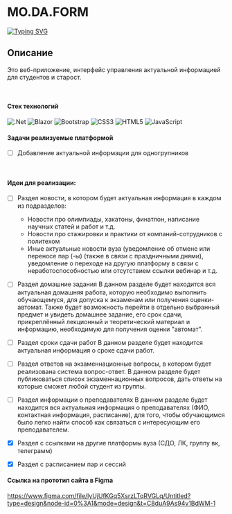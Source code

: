 # MO.DA.FORM
[![Typing SVG](https://readme-typing-svg.demolab.com?font=Fira+Code&pause=1000&color=2AF724&random=false&width=435&lines=%D0%92%D0%B5%D0%B1-%D0%BF%D1%80%D0%B8%D0%BB%D0%BE%D0%B6%D0%B5%D0%BD%D0%B8%D0%B5+%D0%B4%D0%BB%D1%8F+%D0%B0%D0%BA%D1%82%D1%83%D0%B0%D0%BB%D1%8C%D0%BD%D0%BE%D0%B9+%D0%B8%D0%BD%D1%84%D1%8B)](https://git.io/typing-svg)
## Описание
 Это веб-приложение, интерфейс управления актуальной информацией для студентов и старост.
 
 <br/>
 
#### Стек технологий 
![.Net](https://img.shields.io/badge/.NET-5C2D91?style=for-the-badge&logo=.net&logoColor=white) ![Blazor](https://img.shields.io/badge/blazor-%235C2D91.svg?style=for-the-badge&logo=blazor&logoColor=white) ![Bootstrap](https://img.shields.io/badge/bootstrap-%238511FA.svg?style=for-the-badge&logo=bootstrap&logoColor=white) ![CSS3](https://img.shields.io/badge/css3-%231572B6.svg?style=for-the-badge&logo=css3&logoColor=whit) ![HTML5](https://img.shields.io/badge/html5-%23E34F26.svg?style=for-the-badge&logo=html5&logoColor=white) ![JavaScript](https://img.shields.io/badge/javascript-%23323330.svg?style=for-the-badge&logo=javascript&logoColor=%23F7DF1E)

#### Задачи реализуемые платформой 

- [ ] Добавление актуальной информации для одногрупников
<br/>

#### Идеи для реализации:

- [ ] Раздел новости, в котором будет актуальная информация в каждом из подразделов:
   * Новости про олимпиады, хакатоны, финатлон, написание научных статей и работ и т.д.
   * Новости про стажировки и практики от компаний-сотрудников с политехом
   * Иные актуальные новости вуза (уведомление об отмене или переносе пар (-ы) (также в связи с праздничными днями), уведомление о переходе на другую платформу в связи с неработоспособностью или отсутствием ссылки вебинар и т.д.

- [ ] Раздел домашние задания
В данном разделе будет находится вся актуальная домашняя работа, которую необходимо выполнить обучающемуся, для допуска к экзаменам или получения оценки-автомат.
Также будет возможность перейти в отдельно выбранный предмет и увидеть домашнее задание, его срок сдачи, прикреплённый лекционный и теоретический материал и информацию, необходимую для получения оценки "автомат".

- [ ] Раздел сроки сдачи работ
В данном разделе будет находится актуальная информация о сроке сдачи работ.

- [ ] Раздел ответов на экзаменнационные вопросы, в котором будет реализована система вопрос-ответ.
В данном разделе будет публиковаться список экзаменнационных вопросов, дать ответы на которые сможет любой студент из группы.

- [ ] Раздел информации о преподавателях
В данном разделе будет находится вся актуальная информация о преподавателях (ФИО, контактная информация, расписание), для того, чтобы обучающимся было легко найти способ как связаться с интересующим его преподавателем.

- [x] Раздел с ссылками на другие платформы вуза (СДО, ЛК, группу вк, телеграмм)

- [x] Раздел с расписанием пар и сессий

#### Ссылка на прототип сайта в Figma

https://www.figma.com/file/lyUjUfKGq5XsrzLTqRVGLq/Untitled?type=design&node-id=0%3A1&mode=design&t=C8duA9As94v1BdWM-1
